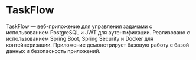 # TaskFlow
TaskFlow — веб-приложение для управления задачами с использованием PostgreSQL и JWT для аутентификации. Реализовано с использованием Spring Boot, Spring Security и Docker для контейнеризации. Приложение демонстрирует базовую работу с базой данных и безопасность приложений.
